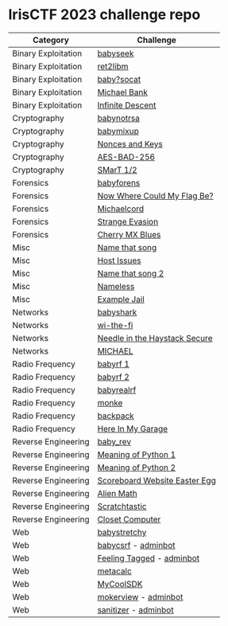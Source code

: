 # IrisCTF 2023 challenge repo

| Category | Challenge |
| --- | --- |
| Binary Exploitation | [babyseek](seek/) |
| Binary Exploitation | [ret2libm](ret2libm/) |
| Binary Exploitation | [baby?socat](socat/) |
| Binary Exploitation | [Michael Bank](michaelbank/) |
| Binary Exploitation | [Infinite Descent](infinitedescent/) |
| Cryptography | [babynotrsa]() |
| Cryptography | [babymixup]() |
| Cryptography | [Nonces and Keys]() |
| Cryptography | [AES-BAD-256](aes-bad-256/) |
| Cryptography | [SMarT 1/2]() |
| Forensics | [babyforens]() |
| Forensics | [Now Where Could My Flag Be?]() |
| Forensics | [Michaelcord]() |
| Forensics | [Strange Evasion]() |
| Forensics | [Cherry MX Blues]() |
| Misc | [Name that song]() |
| Misc | [Host Issues](host/) 
| Misc | [Name that song 2]() |
| Misc | [Nameless](nameless/) 
| Misc | [Example Jail](examplejail/) 
| Networks | [babyshark]() |
| Networks | [wi-the-fi]() |
| Networks | [Needle in the Haystack Secure]() |
| Networks | [MICHAEL]() |
| Radio Frequency | [babyrf 1]() |
| Radio Frequency | [babyrf 2]() |
| Radio Frequency | [babyrealrf]() |
| Radio Frequency | [monke]() |
| Radio Frequency | [backpack]() |
| Radio Frequency | [Here In My Garage]() |
| Reverse Engineering | [baby\_rev]() |
| Reverse Engineering | [Meaning of Python 1]() |
| Reverse Engineering | [Meaning of Python 2]() |
| Reverse Engineering | [Scoreboard Website Easter Egg]() |
| Reverse Engineering | [Alien Math]() |
| Reverse Engineering | [Scratchtastic]() |
| Reverse Engineering | [Closet Computer]() |
| Web | [babystretchy](stretchy/) |
| Web | [babycsrf](babycsrf/) - [adminbot](babycsrf-adminbot/) |
| Web | [Feeling Tagged](tagged/) - [adminbot](tagged-adminbot/) |
| Web | [metacalc](metacalc/) |
| Web | [MyCoolSDK](mycoolsdk/) |
| Web | [mokerview](mokerview/) - [adminbot](mokerview-adminbot/) |
| Web | [sanitizer](sanitizer/) - [adminbot](sanitizer-adminbot/) |

